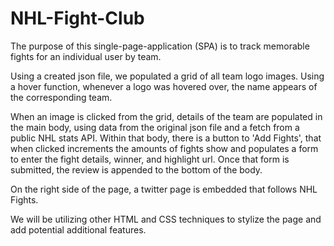 # NHL-Fight-Club

The purpose of this single-page-application (SPA) is to track memorable fights for an individual user by team. 

Using a created json file, we populated a grid of all team logo images. Using a hover function, whenever a logo was hovered over, the name appears of the corresponding team.

When an image is clicked from the grid, details of the team are populated in the main body, using data from the original json file and a fetch from a public NHL stats API. Within that body, there is a button to 'Add Fights', that when clicked increments the amounts of fights show and populates a form to enter the fight details, winner, and highlight url. Once that form is submitted, the review is appended to the bottom of the body.

On the right side of the page, a twitter page is embedded that follows NHL Fights.

We will be utilizing other HTML and CSS techniques to stylize the page and add potential additional features.

